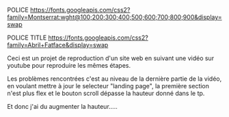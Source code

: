 POLICE https://fonts.googleapis.com/css2?family=Montserrat:wght@100;200;300;400;500;600;700;800;900&display=swap

POLICE TITLE https://fonts.googleapis.com/css2?family=Abril+Fatface&display=swap

Ceci est un projet de reproduction d'un site web en suivant une vidéo sur youtube pour reproduire les mêmes étapes.

Les problèmes rencontrées c'est au niveau de la dernière partie de la vidéo, en voulant mettre à jour le selecteur "landing page", la première section n'est plus flex et le bouton scroll dépasse la hauteur donné dans le tp.

Et donc j'ai du augmenter la hauteur.....